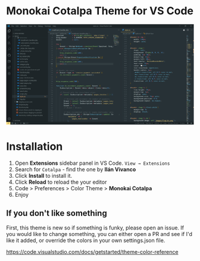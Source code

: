 # Monokai Cotalpa Theme for VS Code
![Preview](https://raw.githubusercontent.com/IlanVivanco/monokai-cotalpa/master/images/screenshot.png)

# Installation

1. Open **Extensions** sidebar panel in VS Code. `View → Extensions`
2. Search for `Cotalpa` - find the one by **Ilán Vivanco**
3. Click **Install** to install it.
4. Click **Reload** to reload the your editor
5. Code > Preferences > Color Theme > **Monokai Cotalpa**
6. Enjoy

## If you don't like something

First, this theme is new so if something is funky, please open an issue.
If you would like to change something, you can either open a PR and see if I'd like it added, or override the colors in your own settings.json file.

https://code.visualstudio.com/docs/getstarted/theme-color-reference